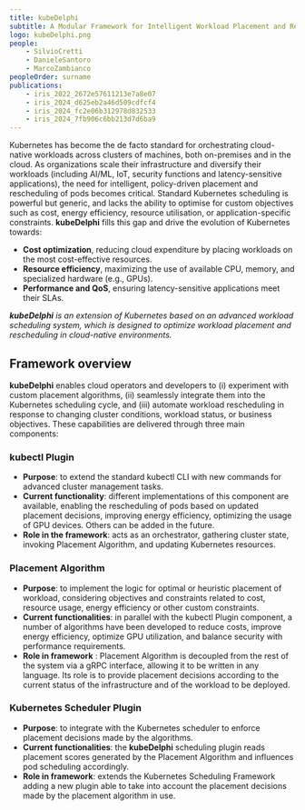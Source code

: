```yaml
---
title: kubeDelphi 
subtitle: A Modular Framework for Intelligent Workload Placement and Rescheduling in Kubernetes
logo: kubeDelphi.png 
people: 
    - SilvioCretti
    - DanieleSantoro
    - MarcoZambianco
peopleOrder: surname 
publications: 
    - iris_2022_2672e57611213e7a8e07
    - iris_2024_d625eb2a46d509cdfcf4
    - iris_2024_fc2e06b312978d832533
    - iris_2024_7fb906c6bb213d7d6ba9
---
```


Kubernetes has become the de facto standard for orchestrating cloud-native workloads across clusters of machines, both on-premises and in the cloud. As organizations scale their infrastructure and diversify their workloads (including AI/ML, IoT, security functions and latency-sensitive applications), the need for intelligent, policy-driven placement and rescheduling of pods becomes critical. Standard Kubernetes scheduling is powerful but generic, and lacks the ability to optimise for custom objectives such as cost, energy efficiency, resource utilisation, or application-specific constraints. **kubeDelphi** fills this gap and drive the evolution of Kubernetes towards:
- **Cost optimization**, reducing cloud expenditure by placing workloads on the most cost-effective resources.
- **Resource efficiency**, maximizing the use of available CPU, memory, and specialized hardware (e.g., GPUs).
- **Performance and QoS**, ensuring latency-sensitive applications meet their SLAs.

***kubeDelphi** is an extension of Kubernetes based on an advanced workload scheduling system, which is designed to optimize workload placement and rescheduling in cloud-native environments.*


## Framework overview

**kubeDelphi** enables cloud operators and developers to (i) experiment with custom placement algorithms, (ii) seamlessly integrate them into the Kubernetes scheduling cycle, and (iii) automate workload rescheduling in response to changing cluster conditions, workload status, or business objectives. These capabilities are delivered through three main components:

### kubectl Plugin

- **Purpose**: to extend the standard kubectl CLI with new commands for advanced cluster management tasks.
- **Current functionality**: different implementations of this component are available, enabling the rescheduling of pods based on updated placement decisions, improving energy efficiency, optimizing the usage of GPU devices. Others can be added in the future.
- **Role in the framework**: acts as an orchestrator, gathering cluster state, invoking Placement Algorithm, and updating Kubernetes resources.

### Placement Algorithm
- **Purpose**: to implement the logic for optimal or heuristic placement of workload, considering objectives and constraints related to cost, resource usage, energy efficiency or other custom constraints.
- **Current functionalities**: in parallel with the kubectl Plugin component, a number of algorithms have been developed to reduce costs, improve energy efficiency, optimize GPU utilization, and balance security with performance requirements.
- **Role in framework** : Placement Algorithm is decoupled from the rest of the system via a gRPC interface, allowing it to be written in any language. Its role is to provide placement decisions according to the current status of the infrastructure and of the workload to be deployed. 

### Kubernetes Scheduler Plugin
- **Purpose**: to integrate with the Kubernetes scheduler to enforce placement decisions made by the algorithms.
- **Current functionalities**: the **kubeDelphi** scheduling plugin reads placement scores generated by the Placement Algorithm and influences pod scheduling accordingly.
- **Role in framework**: extends the Kubernetes Scheduling Framework adding a new plugin able to take into account the placement decisions made by the placement algorithm in use.
